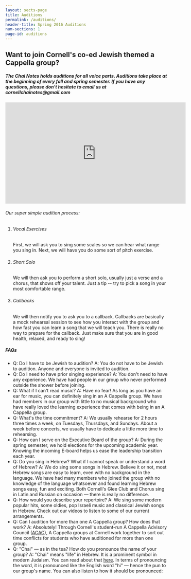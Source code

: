 ```yaml
---
layout: sects-page
title: Auditions
permalink: /auditions/
header-title: Spring 2016 Auditions
num-sections: 1
page-id: auditions
---
```


<h2>
  Want to join Cornell's co-ed Jewish themed a Cappella group?
</h2>

<h5>
  The Chai Notes holds auditions for all voice parts. Auditions take place at the beginning of every fall and spring semester. If you have any questions, please don't hesitate to email us at cornellchainotes@gmail.com
</h5>

<iframe width="560" height="315" src="https://www.youtube.com/embed/ZvE4SR2T9NY" frameborder="0" allowfullscreen></iframe>

<div class="process">
  <h6>Our super simple audition process:</h6>
  <ol>
    <li>
      <h6>Vocal Exercises</h6>
      <p>
        First, we will ask you to sing some scales so we can hear what range you sing in.  Next, we will have you do some sort of pitch exercise.
      </p>
    </li>
    <li>
      <h6>Short Solo</h6>
      <p>
        We will then ask you to perform a short solo, usually just a verse and a chorus, that shows off your talent.  Just a tip -- try to pick a song in your most comfortable range.
      </p>
    </li>
    <li>
      <h6>Callbacks</h6>
      <p>
        We will then notify you to ask you to a callback.  Callbacks are basically a mock rehearsal session to see how you interact with the group and how fast you can learn a song that we will teach you.    There is really no way to prepare for the callback.  Just make sure that you are in good health, relaxed, and ready to sing!
      </p>
    </li>
  </ol>
</div>

<div class="faq">
  <h5>FAQs</h5>
  <ul>
    <li>
      <span class="q">Q: Do I have to be Jewish to audition?</span>
      <span class="a">A: You do not have to be Jewish to audition. Anyone and everyone is invited to audition. </span>
    </li>
    <li>
      <span class="q">Q: Do I need to have prior singing experience?</span>
      <span class="a">A: You don't need to have any experience. We have had people in our group who never performed outside the shower before joining.</span>
    </li>
    <li>
      <span class="q">Q: What if I can't read music?</span>
      <span class="a">A: Have no fear! As long as you have an ear for music, you can definitely sing in an A Cappella group. We have had members in our group with little to no musical background who have really loved the learning experience that comes with being in an A Cappella group.</span>
    </li>
    <li>
      <span class="q">Q: What's the time commitment?</span>
      <span class="a">A: We usually rehearse for 2 hours three times a week, on Tuesdays, Thursdays, and Sundays. About a week before concerts, we usually have to dedicate a little more time to rehearsing.</span>
    </li>
    <li>
      <span class="q">Q: How can I serve on the Executive Board of the group?</span>
      <span class="a">A: During the spring semester, we hold elections for the upcoming academic year. Knowing the incoming E-board helps us ease the leadership transition each year.</span>
    </li>
    <li>
      <span class="q">Q: Do you sing in Hebrew? What if I cannot speak or understand a word of Hebrew?</span>
      <span class="a">A: We do sing some songs in Hebrew. Believe it or not, most Hebrew songs are easy to learn, even with no background in the language. We have had many members who joined the group with no knowledge of the language whatsoever and found learning Hebrew songs easy, fun and exciting. Both Cornell's Glee Club and Chorus sing in Latin and Russian on occasion — there is really no difference.</span>
    </li>
    <li>
      <span class="q">Q: How would you describe your repertoire?</span>
      <span class="a">A: We sing some modern popular hits, some oldies, pop Israeli music and classical Jewish songs in Hebrew. Check out our videos to listen to some of our current arrangements. </span>
    </li>
    <li>
      <span class="q">Q: Can I audition for more than one A Cappella group? How does that work?</span>
      <span class="a">A: Absolutely! Through Cornell's student-run A Cappella Advisory Council (<a href="http://cornellacac.tumblr.com/">ACAC</a>), A Cappella groups at Cornell work together to sort out time conflicts for students who have auditioned for more than one group. </span>
    </li>
    <li>
      <span class="q">Q: "Chai" — as in the tea? How do you pronounce the name of your group?</span>
      <span class="a">A: "Chai" means "life" in Hebrew. It is a prominent symbol in modern Judaism. You can read about that <a href="http://judaism.about.com/od/judaismbasics/g/chai.htm">here</a>. In terms of pronouncing the word, it is pronounced like the English word "hi" — hence the pun to our group's name. You can also listen to how it should be pronounced:</span>
    </li>
  </ul>
</div>